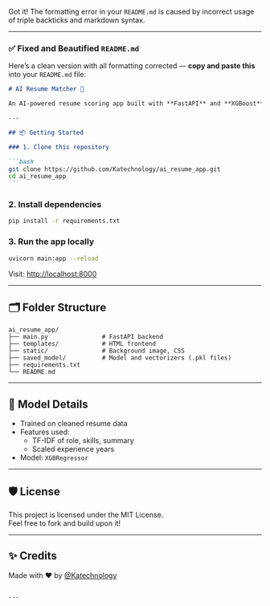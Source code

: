 Got it! The formatting error in your `README.md` is caused by incorrect usage of triple backticks and markdown syntax.

---

### ✅ Fixed and Beautified `README.md`

Here’s a clean version with all formatting corrected — **copy and paste this** into your `README.md` file:

````md
# AI Resume Matcher 🚀

An AI-powered resume scoring app built with **FastAPI** and **XGBoost**. Upload a PDF resume and get a match score based on your company's job description.

---

## 📦 Getting Started

### 1. Clone this repository

```bash
git clone https://github.com/Katechnology/ai_resume_app.git
cd ai_resume_app
```
````

### 2. Install dependencies

```bash
pip install -r requirements.txt
```

### 3. Run the app locally

```bash
uvicorn main:app --reload
```

Visit: [http://localhost:8000](http://localhost:8000)

---

## 🗂 Folder Structure

```
ai_resume_app/
├── main.py               # FastAPI backend
├── templates/            # HTML frontend
├── static/               # Background image, CSS
├── saved_model/          # Model and vectorizers (.pkl files)
├── requirements.txt
└── README.md
```

---

## 🤖 Model Details

- Trained on cleaned resume data
- Features used:
  - TF-IDF of role, skills, summary
  - Scaled experience years
- Model: `XGBRegressor`

---

## 🛡 License

This project is licensed under the MIT License.  
Feel free to fork and build upon it!

---

## ✨ Credits

Made with ❤️ by [@Katechnology](https://github.com/Katechnology)

```

---

```
